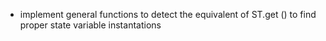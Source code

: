 * implement general functions to detect the equivalent of ST.get () to find proper state variable instantations